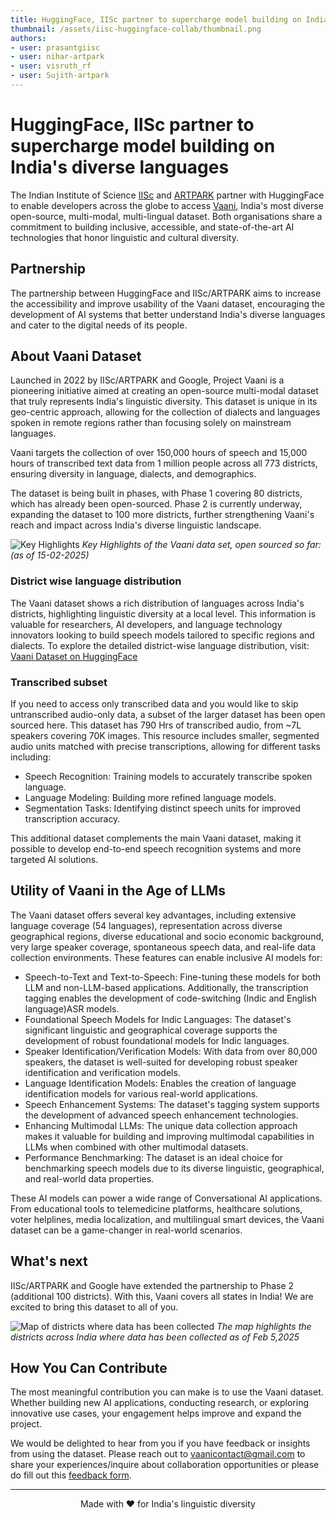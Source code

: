```yaml
---
title: HuggingFace, IISc partner to supercharge model building on India's diverse languages
thumbnail: /assets/iisc-huggingface-collab/thumbnail.png
authors:
- user: prasantgiisc
- user: nihar-artpark
- user: visruth_rf
- user: Sujith-artpark
---
```

# HuggingFace, IISc partner to supercharge model building on India's diverse languages

The Indian Institute of Science [IISc](https://iisc.ac.in/) and [ARTPARK](https://artpark.in/)  partner with HuggingFace to enable developers across the globe to access [Vaani](https://vaani.iisc.ac.in/), India's most diverse open-source, multi-modal, multi-lingual dataset. Both organisations share a commitment to building inclusive, accessible, and state-of-the-art AI technologies that honor linguistic and cultural diversity.

## Partnership

The partnership between HuggingFace and IISc/ARTPARK aims to increase the accessibility and improve usability of the Vaani dataset, encouraging the development of AI systems that better understand India's diverse languages and cater to the digital needs of its people.

## About Vaani Dataset

Launched in 2022 by IISc/ARTPARK and Google, Project Vaani is a pioneering initiative aimed at creating an open-source multi-modal dataset that truly represents India's linguistic diversity. This dataset is unique in its geo-centric approach, allowing for the collection of dialects and languages spoken in remote regions rather than focusing solely on mainstream languages.

Vaani targets the collection of over 150,000 hours of speech and 15,000 hours of transcribed text data from 1 million people across all 773 districts, ensuring diversity in language, dialects, and demographics.

The dataset is being built in phases, with Phase 1 covering 80 districts, which has already been open-sourced. Phase 2 is currently underway, expanding the dataset to 100 more districts, further strengthening Vaani's reach and impact across India's diverse linguistic landscape.

![Key Highlights](https://huggingface.co/datasets/huggingface/documentation-images/tree/main/blog/iisc-huggingface-collab/Vaani_Dataset_summary.png)
*Key Highlights of the Vaani data set, open sourced so far: (as of 15-02-2025)*
### District wise language distribution

The Vaani dataset shows a rich distribution of languages across India's districts, highlighting linguistic diversity at a local level. This information is valuable for researchers, AI developers, and language technology innovators looking to build speech models tailored to specific regions and dialects. To explore the detailed district-wise language distribution, visit: [Vaani Dataset on HuggingFace](https://huggingface.co/datasets/ARTPARK-IISc/Vaani)

### Transcribed subset

If you need to access only transcribed data and you would like to skip untranscribed audio-only data, a subset of the larger dataset has been open sourced here. This dataset has 790 Hrs of transcribed audio, from ~7L speakers covering 70K images. This resource includes smaller, segmented audio units matched with precise transcriptions, allowing for different tasks including:

* Speech Recognition: Training models to accurately transcribe spoken language.
* Language Modeling: Building more refined language models.
* Segmentation Tasks: Identifying distinct speech units for improved transcription accuracy.

This additional dataset complements the main Vaani dataset, making it possible to develop end-to-end speech recognition systems and more targeted AI solutions.

## Utility of Vaani in the Age of LLMs

The Vaani dataset offers several key advantages, including extensive language coverage (54  languages), representation across diverse geographical regions, diverse educational and socio economic background, very large speaker coverage, spontaneous speech data, and real-life data collection environments. These features can enable inclusive AI models for:

* Speech-to-Text and Text-to-Speech: Fine-tuning these models for both LLM and non-LLM-based applications. Additionally, the transcription tagging enables the development of code-switching (Indic and English language)ASR models.
* Foundational Speech Models for Indic Languages: The dataset's significant linguistic and geographical coverage supports the development of robust foundational models for Indic languages.
* Speaker Identification/Verification Models: With data from over 80,000 speakers, the dataset is well-suited for developing robust speaker identification and verification models.
* Language Identification Models: Enables the creation of language identification models for various real-world applications.
* Speech Enhancement Systems: The dataset's tagging system supports the development of advanced speech enhancement technologies.
* Enhancing Multimodal LLMs: The unique data collection approach makes it valuable for building and improving multimodal capabilities in LLMs when combined with other multimodal datasets.
* Performance Benchmarking: The dataset is an ideal choice for benchmarking speech models due to its diverse linguistic, geographical, and real-world data properties.

These AI models can power a wide range of Conversational AI applications. From educational tools to telemedicine platforms, healthcare solutions, voter helplines, media localization, and multilingual smart devices, the Vaani dataset can be a game-changer in real-world scenarios.

## What's next

IISc/ARTPARK and Google have extended the partnership to Phase 2 (additional 100 districts). With this, Vaani covers all states in India! We are excited to bring this dataset to all of you.  

![Map of districts where data has been collected](https://huggingface.co/datasets/huggingface/documentation-images/tree/main/blog/iisc-huggingface-collab/district_map.png)
*The map highlights the districts across India where data has been collected as of Feb 5,2025*

## How You Can Contribute

The most meaningful contribution you can make is to use the Vaani dataset. Whether building new AI applications, conducting research, or exploring innovative use cases, your engagement helps improve and expand the project.

We would be delighted to hear from you if you have feedback or insights from using the dataset. Please reach out to vaanicontact@gmail.com to share your experiences/inquire about collaboration opportunities or please do fill out this [feedback form](https://docs.google.com/forms/d/e/1FAIpQLSdJ_oMoafkVabj0vgfbTsmECyFFQmbVy3b18NOsxUhYVJKeDQ/viewform).

---

<p align="center">
Made with ❤️ for India's linguistic diversity
</p>
